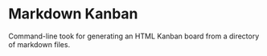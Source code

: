 # Markdown Kanban

Command-line took for generating an HTML Kanban board from a directory of markdown files.
